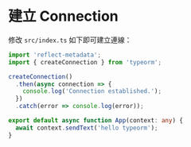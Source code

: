 # 建立 Connection

修改 `src/index.ts` 如下即可建立連線：

```ts
import 'reflect-metadata';
import { createConnection } from 'typeorm';

createConnection()
  .then(async connection => {
    console.log('Connection established.');
  })
  .catch(error => console.log(error));

export default async function App(context: any) {
  await context.sendText('hello typeorm');
}
```
